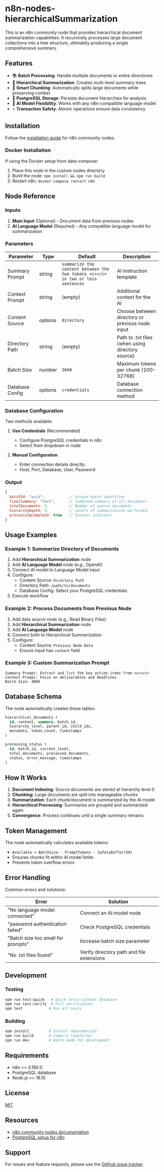 # n8n-nodes-hierarchicalSummarization

This is an n8n community node that provides hierarchical document summarization capabilities. It recursively processes large document collections into a tree structure, ultimately producing a single comprehensive summary.

## Features

- 📚 **Batch Processing**: Handle multiple documents or entire directories
- 🌳 **Hierarchical Summarization**: Creates multi-level summary trees
- 🔄 **Smart Chunking**: Automatically splits large documents while preserving context
- 💾 **PostgreSQL Storage**: Persists document hierarchies for analysis
- 🤖 **AI Model Flexibility**: Works with any n8n-compatible language model
- ⚡ **Transaction Safety**: Atomic operations ensure data consistency

## Installation

Follow the [installation guide](https://docs.n8n.io/integrations/community-nodes/installation/) for n8n community nodes.

### Docker Installation

If using the Docker setup from data-compose:

1. Place this node in the custom nodes directory
2. Build the node: `npm install && npm run build`
3. Restart n8n: `docker-compose restart n8n`

## Node Reference

### Inputs

1. **Main Input** (Optional) - Document data from previous nodes
2. **AI Language Model** (Required) - Any compatible language model for summarization

### Parameters

| Parameter | Type | Default | Description |
|-----------|------|---------|-------------|
| Summary Prompt | string | `summarize the content between the two tokens <c></c> in two or less sentences` | AI instruction template |
| Context Prompt | string | (empty) | Additional context for the AI |
| Content Source | options | `directory` | Choose between directory or previous node input |
| Directory Path | string | (empty) | Path to .txt files (when using directory source) |
| Batch Size | number | `2048` | Maximum tokens per chunk (100-32768) |
| Database Config | options | `credentials` | Database connection method |

### Database Configuration

Two methods available:

1. **Use Credentials** (Recommended)
   - Configure PostgreSQL credentials in n8n
   - Select from dropdown in node

2. **Manual Configuration**
   - Enter connection details directly:
   - Host, Port, Database, User, Password

### Output

```javascript
{
  batchId: "uuid",           // Unique batch identifier
  finalSummary: "text",      // Combined summary of all documents
  totalDocuments: 5,         // Number of source documents
  hierarchyDepth: 2,         // Levels of summarization performed
  processingComplete: true   // Success indicator
}
```

## Usage Examples

### Example 1: Summarize Directory of Documents

1. Add **Hierarchical Summarization** node
2. Add **AI Language Model** node (e.g., OpenAI)
3. Connect AI model to Language Model input
4. Configure:
   - Content Source: `Directory Path`
   - Directory Path: `/path/to/documents`
   - Database Config: Select your PostgreSQL credentials
5. Execute workflow

### Example 2: Process Documents from Previous Node

1. Add data source node (e.g., Read Binary Files)
2. Add **Hierarchical Summarization** node
3. Add **AI Language Model** node
4. Connect both to Hierarchical Summarization
5. Configure:
   - Content Source: `Previous Node Data`
   - Ensure input has `content` field

### Example 3: Custom Summarization Prompt

```
Summary Prompt: Extract and list the key action items from <c></c>
Context Prompt: Focus on deliverables and deadlines
Batch Size: 4096
```

## Database Schema

The node automatically creates these tables:

```sql
hierarchical_documents (
  id, content, summary, batch_id, 
  hierarchy_level, parent_id, child_ids,
  metadata, token_count, timestamps
)

processing_status (
  id, batch_id, current_level,
  total_documents, processed_documents,
  status, error_message, timestamps
)
```

## How It Works

1. **Document Indexing**: Source documents are stored at hierarchy level 0
2. **Chunking**: Large documents are split into manageable chunks
3. **Summarization**: Each chunk/document is summarized by the AI model
4. **Hierarchical Processing**: Summaries are grouped and summarized again
5. **Convergence**: Process continues until a single summary remains

## Token Management

The node automatically calculates available tokens:
- `Available = BatchSize - PromptTokens - SafetyBuffer(50)`
- Ensures chunks fit within AI model limits
- Prevents token overflow errors

## Error Handling

Common errors and solutions:

| Error | Solution |
|-------|----------|
| "No language model connected" | Connect an AI model node |
| "password authentication failed" | Check PostgreSQL credentials |
| "Batch size too small for prompts" | Increase batch size parameter |
| "No .txt files found" | Verify directory path and file extensions |

## Development

### Testing

```bash
npm run test:quick   # Quick tests without database
npm run test:verify  # Full verification
npm test            # Run all tests
```

### Building

```bash
npm install         # Install dependencies
npm run build       # Compile TypeScript
npm run dev         # Watch mode for development
```

## Requirements

- n8n >= 0.180.0
- PostgreSQL database
- Node.js >= 18.10

## License

[MIT](https://github.com/yourusername/n8n-nodes-hierarchicalsummarization/blob/master/LICENSE.md)

## Resources

- [n8n community nodes documentation](https://docs.n8n.io/integrations/community-nodes/)
- [PostgreSQL setup for n8n](https://docs.n8n.io/hosting/databases/postgres/)

## Support

For issues and feature requests, please use the [GitHub issue tracker](https://github.com/yourusername/n8n-nodes-hierarchicalsummarization/issues).